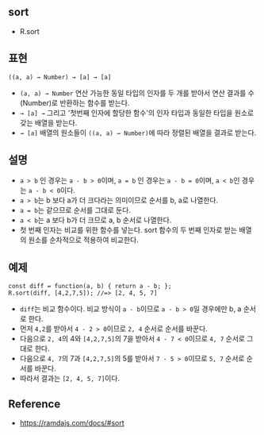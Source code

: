 ## sort
- R.sort

## 표현
```
((a, a) → Number) → [a] → [a]
```
- `(a, a) → Number` 연산 가능한 동일 타입의 인자를 두 개를 받아서 연산 결과를 수(Number)로 반환하는 함수를 받는다.
- `→ [a] →` 그리고 '첫번째 인자에 할당한 함수'의 인자 타입과 동일한 타입을 원소로 갖는 배열을 받는다.
- `→ [a]` 배열의 원소들이 `((a, a) → Number)`에 따라 정렬된 배열을 결과로 받는다.

## 설명
- `a > b` 인 경우는 `a - b > 0`이며, `a = b` 인 경우는 `a - b = 0`이며, `a < b`인 경우는 `a - b < 0`이다.
- `a > b`는 b 보다 a가 더 크다라는 의미이므로 순서를 b, a로 나열한다.
- `a = b`는 같으므로 순서를 그대로 둔다.
- `a < b`는 a 보다 b가 더 크므로 a, b 순서로 나열한다.
- 첫 번째 인자는 비교를 위한 함수를 넣는다. sort 함수의 두 번째 인자로 받는 배열의 원소를 순차적으로 적용하여 비교한다.

## 예제
```
const diff = function(a, b) { return a - b; };
R.sort(diff, [4,2,7,5]); //=> [2, 4, 5, 7]
```
- `diff`는 비교 함수이다. 비교 방식이 `a - b`이므로 `a - b > 0`일 경우에만 b, a 순서로 한다.
- 먼저 `4,2`를 받아서 `4 - 2 > 0`이므로 `2, 4` 순서로 순서를 바꾼다.
- 다음으로 `2, 4`의 4와 `[4,2,7,5]`의 7을 받아서 `4 - 7 < 0`이므로 `4, 7` 순서로 그대로 한다.
- 다음으로 `4, 7`의 7과 `[4,2,7,5]`의 5를 받아서 `7 - 5 > 0`이므로 `5, 7` 순서로 순서를 바꾼다.
- 따라서 결과는 `[2, 4, 5, 7]`이다.

## Reference
- https://ramdajs.com/docs/#sort
